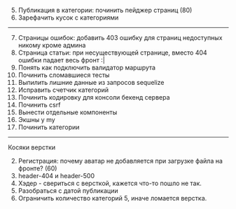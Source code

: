 5. Публикация в категории: починить пейджер страниц (80)
10. Зарефачить кусок с категориями
-------------

7. Страницы ошибок: добавить 403 ошибку для страниц недоступных никому кроме админа
4. Страница статьи: при несуществующей странице, вместо 404 ошибки падает весь фронт :|
8. Понять как подключить валидатор маршрута
6. Починить сломавшиеся тесты
9. Выпилить лишние данные из запросов sequelize
10. Исправить счетчик категорий
5. Починить кодировку для консоли бекенд сервера
5. Починить csrf
1. Вынести отдельные компоненты
11. Экшны у my
12. Починить категории

------
Косяки верстки

2. Регистрация: почему аватар не добавляется при загрузке файла на фронте? (60)
3. header-404 и header-500
2. Хэдер - свериться с версткой, кажется что-то пошло не так.
5. Разобраться с датой публикации
4. Ограничить количество категорий 5, иначе ломается верстка.
